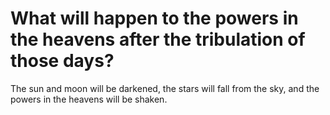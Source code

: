 # What will happen to the powers in the heavens after the tribulation of those days?

The sun and moon will be darkened, the stars will fall from the sky, and the powers in the heavens will be shaken.
